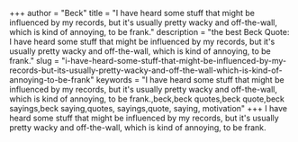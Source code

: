 +++
author = "Beck"
title = "I have heard some stuff that might be influenced by my records, but it's usually pretty wacky and off-the-wall, which is kind of annoying, to be frank."
description = "the best Beck Quote: I have heard some stuff that might be influenced by my records, but it's usually pretty wacky and off-the-wall, which is kind of annoying, to be frank."
slug = "i-have-heard-some-stuff-that-might-be-influenced-by-my-records-but-its-usually-pretty-wacky-and-off-the-wall-which-is-kind-of-annoying-to-be-frank"
keywords = "I have heard some stuff that might be influenced by my records, but it's usually pretty wacky and off-the-wall, which is kind of annoying, to be frank.,beck,beck quotes,beck quote,beck sayings,beck saying,quotes, sayings,quote, saying, motivation"
+++
I have heard some stuff that might be influenced by my records, but it's usually pretty wacky and off-the-wall, which is kind of annoying, to be frank.
